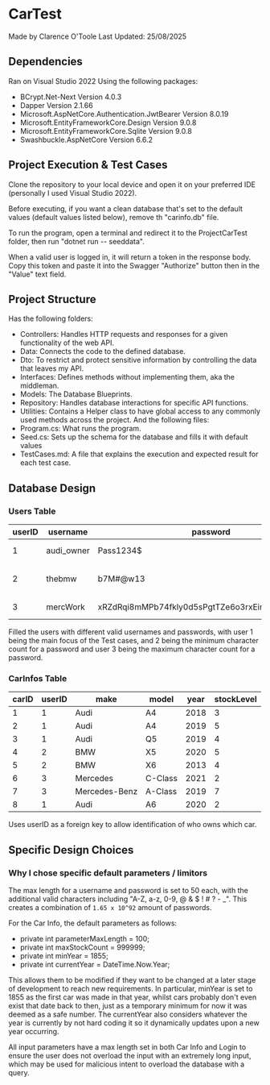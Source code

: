 # CarTest
Made by Clarence O'Toole
Last Updated: 25/08/2025

## Dependencies
Ran on Visual Studio 2022
Using the following packages:
- BCrypt.Net-Next Version 4.0.3
- Dapper Version 2.1.66
- Microsoft.AspNetCore.Authentication.JwtBearer Version 8.0.19
- Microsoft.EntityFrameworkCore.Design Version 9.0.8
- Microsoft.EntityFrameworkCore.Sqlite Version 9.0.8
- Swashbuckle.AspNetCore Version 6.6.2

## Project Execution & Test Cases
Clone the repository to your local device and open it on your preferred IDE (personally I used Visual Studio 2022).

Before executing, if you want a clean database that's set to the default values (default values listed below), remove th "carinfo.db" file.

To run the program, open a terminal and redirect it to the ProjectCarTest folder, then run "dotnet run -- seeddata".

When a valid user is logged in, it will return a token in the response body. Copy this token and paste it into the Swagger "Authorize" button then in the "Value" text field.

## Project Structure
Has the following folders:
- Controllers: Handles HTTP requests and responses for a given functionality of the web API.
- Data: Connects the code to the defined database.
- Dto: To restrict and protect sensitive information by controlling the data that leaves my API.
- Interfaces: Defines methods without implementing them, aka the middleman.
- Models: The Database Blueprints.
- Repository: Handles database interactions for specific API functions.
- Utilities: Contains a Helper class to have global access to any commonly used methods across the project.
And the following files:
- Program.cs: What runs the program.
- Seed.cs: Sets up the schema for the database and fills it with default values
- TestCases.md: A file that explains the execution and expected result for each test case.

## Database Design

### Users Table

| userID | username    | password                                           | companyName          |
| ------ | ----------- | -------------------------------------------------- | -------------------- |
| 1      | audi\_owner | Pass1234\$                                         | Audi Lovers Inc.     |
| 2      | thebmw      | b7M#@w13                                           | BMW Enthusiasts Ltd. |
| 3      | mercWork    | xRZdRqi8mMPb74fkly0d5sPgtTZe6o3rxEirw1ellIcyE5EkGd | Mercedes Fans Co.    |

Filled the users with different valid usernames and passwords, with user 1 being the main focus of the Test cases, and 2 being the minimum character count for a password and user 3 being the maximum character count for a password.


### CarInfos Table

| carID | userID | make          | model   | year | stockLevel |
| ----- | ------ | ------------- | ------- | ---- | ---------- |
| 1     | 1      | Audi          | A4      | 2018 | 3          |
| 2     | 1      | Audi          | A4      | 2019 | 5          |
| 3     | 1      | Audi          | Q5      | 2019 | 4          |
| 4     | 2      | BMW           | X5      | 2020 | 5          |
| 5     | 2      | BMW           | X6      | 2013 | 4          |
| 6     | 3      | Mercedes      | C-Class | 2021 | 2          |
| 7     | 3      | Mercedes-Benz | A-Class | 2019 | 7          |
| 8     | 1      | Audi          | A6      | 2020 | 2          |

Uses userID as a foreign key to allow identification of who owns which car.

## Specific Design Choices
### Why I chose specific default parameters / limitors
The max length for a username and password is set to 50 each, with the additional valid characters including "A-Z, a-z, 0-9, @ & $ ! # ? - _". This creates a combination of `1.65 x 10^92` amount of passwords.

For the Car Info, the default parameters as follows:
- private int parameterMaxLength = 100; 
- private int maxStockCount = 999999;
- private int minYear = 1855;
- private int currentYear = DateTime.Now.Year;

This allows them to be modified if they want to be changed at a later stage of development to reach new requirements. 
In particular, minYear is set to 1855 as the first car was made in that year, whilst cars probably don't even exist that date back to then, just as a temporary minimum for now it was deemed as a safe number.
The currentYear also considers whatever the year is currently by not hard coding it so it dynamically updates upon a new year occurring.

All input parameters have a max length set in both Car Info and Login to ensure the user does not overload the input with an extremely long input, which may be used for malicious intent to overload the database with a query.